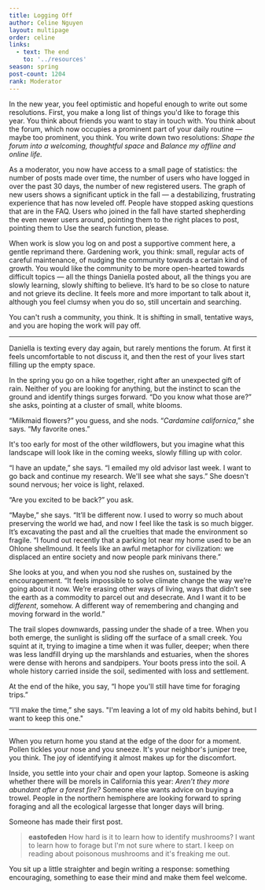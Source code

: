 ```yaml
---
title: Logging Off
author: Celine Nguyen
layout: multipage
order: celine
links:
  - text: The end
    to: '../resources'
season: spring
post-count: 1204
rank: Moderator
---
```


In the new year, you feel optimistic and hopeful enough to write out some resolutions. First, you make a long list of things you'd like to forage this year. You think about friends you want to stay in touch with. You think about the forum, which now occupies a prominent part of your daily routine — maybe too prominent, you think. You write down two resolutions: *Shape the forum into a welcoming, thoughtful space* and *Balance my offline and online life.*

As a moderator, you now have access to a small page of statistics: the number of posts made over time, the number of users who have logged in over the past 30 days, the number of new registered users. The graph of new users shows a significant uptick in the fall — a destabilizing, frustrating experience that has now leveled off. People have stopped asking questions that are in the FAQ. Users who joined in the fall have started shepherding the even newer users around, pointing them to the right places to post, pointing them to Use the search function, please.

When work is slow you log on and post a supportive comment here, a gentle reprimand there. Gardening work, you think: small, regular acts of careful maintenance, of nudging the community towards a certain kind of growth. You would like the community to be more open-hearted towards difficult topics — all the things Daniella posted about, all the things you are slowly learning, slowly shifting to believe. It’s hard to be so close to nature and not grieve its decline. It feels more and more important to talk about it, although you feel clumsy when you do so, still uncertain and searching.

You can't rush a community, you think. It is shifting in small, tentative ways, and you are hoping the work will pay off.

---

Daniella is texting every day again, but rarely mentions the forum. At first it feels uncomfortable to not discuss it, and then the rest of your lives start filling up the empty space.

In the spring you go on a hike together, right after an unexpected gift of rain. Neither of you are looking for anything, but the instinct to scan the ground and identify things surges forward. “Do you know what those are?” she asks, pointing at a cluster of small, white blooms.

“Milkmaid flowers?” you guess, and she nods. “*Cardamine californica*,” she says. “My favorite ones.”

It's too early for most of the other wildflowers, but you imagine what this landscape will look like in the coming weeks, slowly filling up with color.

“I have an update,” she says. “I emailed my old advisor last week. I want to go back and continue my research. We'll see what she says.” She doesn't sound nervous; her voice is light, relaxed.

“Are you excited to be back?” you ask.

“Maybe,” she says. “It’ll be different now. I used to worry so much about preserving the world we had, and now I feel like the task is so much bigger. It’s excavating the past and all the cruelties that made the environment so fragile. “I found out recently that a parking lot near my home used to be an Ohlone shellmound. It feels like an awful metaphor for civilization: we displaced an entire society and now people park minivans there.”

She looks at you, and when you nod she rushes on, sustained by the encouragement. “It feels impossible to solve climate change the way we’re going about it now. We’re erasing other ways of living, ways that didn’t see the earth as a commodity to parcel out and desecrate. And I want it to be *different*, somehow. A different way of remembering and changing and moving forward in the world.”

The trail slopes downwards, passing under the shade of a tree. When you both emerge, the sunlight is sliding off the surface of a small creek. You squint at it, trying to imagine a time when it was fuller, deeper; when there was less landfill drying up the marshlands and estuaries, when the shores were dense with herons and sandpipers. Your boots press into the soil. A whole history carried inside the soil, sedimented with loss and settlement.

At the end of the hike, you say, “I hope you'll still have time for foraging trips.”

“I'll make the time,” she says. "I'm leaving a lot of my old habits behind, but I want to keep this one."

---

When you return home you stand at the edge of the door for a moment. Pollen tickles your nose and you sneeze. It's your neighbor's juniper tree, you think. The joy of identifying it almost makes up for the discomfort.

Inside, you settle into your chair and open your laptop. Someone is asking whether there will be morels in California this year: *Aren’t they more abundant after a forest fire?* Someone else wants advice on buying a trowel. People in the northern hemisphere are looking forward to spring foraging and all the ecological largesse that longer days will bring.

Someone has made their first post.

> **eastofeden** How hard is it to learn how to identify mushrooms? I want to learn how to forage but I'm not sure where to start. I keep on reading about poisonous mushrooms and it's freaking me out.

You sit up a little straighter and begin writing a response: something encouraging, something to ease their mind and make them feel welcome.
